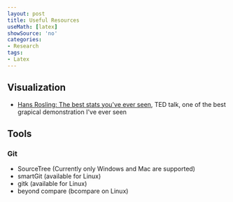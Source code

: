 ```yaml
---
layout: post
title: Useful Resources
useMath: [latex]
showSource: 'no'
categories:
- Research
tags:
- Latex
---
```


## Visualization
 - [Hans Rosling: The best stats you've ever seen][1], TED talk, one of the best grapical demonstration I've ever seen




## Tools

### Git
 - SourceTree (Currently only Windows and Mac are supported)
 - smartGit (available for Linux)
 - gitk (available for Linux)
 - beyond compare (bcompare on Linux)

[1]: http://www.ted.com/talks/hans_rosling_shows_the_best_stats_you_ve_ever_seen





